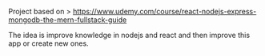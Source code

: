 Project based on > https://www.udemy.com/course/react-nodejs-express-mongodb-the-mern-fullstack-guide

The idea is improve knowledge in nodejs and react and then improve this app or create new ones. 